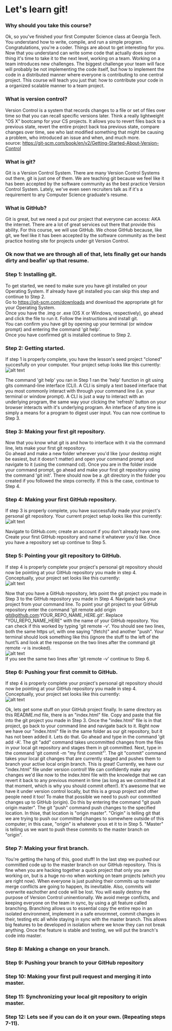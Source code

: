 # Let's learn git!  

### Why should you take this course?
Ok, so you've finished your first Computer Science class at Georgia Tech. You understand how to write, compile, and run a simple program. Congratulations, you're a coder. Things are about to get interesting for you. Now that you understand can write some code that actually does some thing it's time to take it to the next level, working on a team. Working on a team introduces new challenges. The biggest challenge your team will face will probably be not implementing the code itself, but how to implement the code in a distributed manner where everyone is contributing to one central project. This course will teach you just that: how to contribute your code in a organized scalable manner to a team project.

### What is version control?
Version Control is a system that records changes to a file or set of files over time so that you can recall specific versions later. Think a really lightweight "OS X" bootcamp for your CS projects. It allows you to revert files back to a previous state, revert the entire project back toa  previous state, compare changes over time, see who last modified something that might be causing a problem, who introduced an issue and when, and much more.   
source: https://git-scm.com/book/en/v2/Getting-Started-About-Version-Control

### What is git?
Git is a Version Control System. There are many Version Control Systems out there, git is just one of them. We are teaching git because we feel like it has been accepted by the software community as the best practice Version Control System. Lately, we've even seen recruiters talk as if it's a requirement to any Computer Science graduate's resume.

### What is GitHub?
Git is great, but we need a put our project that everyone can access: AKA the internet. There are a lot of great services out there that provide this ability. For this course, we will use GitHub. We chose GitHub because, like git, we feel like it has been accepted by the software community as the best practice hosting site for projects under git Version Control.

### Ok now that we are through all of that, lets finally get our hands dirty and beafin' up that resume.  

### Step 1: Installing git. 
To get started, we need to make sure you have git installed on your Operating System. If already have git installed you can skip this step and continue to Step 2.  
Go to https://git-scm.com/downloads and download the appropriate git for your Operating System.  
Once you have the .img or .exe (OS X or Windows, respectively), go ahead and click the file to run it. Follow the instructions and install git.  
You can confirm you have git by opening up your terminal (or window prompt) and entering the command 'git help'.  
Once you have confirmed git is installed continue to Step 2.

### Step 2: Getting started.
If step 1 is properly complete, you have the lesson's seed project "cloned" succesfully on your computer. Your project setup looks like this currently:    
![alt text](http://imgur.com/srNC2xN.png "Project status after step 1.")  

The command 'git help' you ran in Step 1 ran the 'help' function in git using gits command-line interface (CLI). A CLI is simply a text based interface that you most commonly interact with through your command line (i.e. your terminal or window prompt). A CLI is just a way to interact with an underlying program, the same way your clicking the 'refresh' button on your browser interacts with it's underlying program. An interface of any time is simply a means for a program to digest user input. You can now continue to Step 3.

### Step 3: Making your first git repository.
Now that you know what git is and how to interface with it via the command line, lets make your first git repository.  
Go ahead and make a new folder wherever you'd like (your desktop might be easiest, but it doesn't matter) and open your command prompt and navigate to it (using the command cd). Once you are in the folder inside your command prompt, go ahead and make your first git repository using the command 'git init'. There should now be a .git directory in the folder you created if you followed the steps correctly. If this is the case, continue to Step 4. 

### Step 4: Making your first GitHub repository.
If step 3 is properly complete, you have successfully made your project's personal git repository. Your current project setup looks like this currently:  
![alt text](http://imgur.com/bsG3idz.png "Project status after step 3.")  

Navigate to GitHub.com; create an account if you don't already have one. Create your first GitHub repository and name it whatever you'd like. Once you have a repository set up continue to Step 5.

### Step 5: Pointing your git repository to GitHub.
If step 4 is properly complete your project's personal git repository should now be pointing at your GitHub repository you made in step 4. Conceptually, your project set looks like this currently:  
![alt text](http://imgur.com/7JkLEEP.png "Project status after step 4.")  

Now that you have a GitHub repository, lets point the git project you made in Step 3 to the GitHub repository you made in Step 4. Navigate back your project from your command line. To point your git project to your GitHub repository enter the command 'git remote add origin git@github.com:YOUR_REPO_NAME_HERE.git'. Replace "YOU_REPO_NAME_HERE" with the name of your GitHub repository. You can check if this worked by typing 'git remote -v'. You should see two lines, both the same https url, with one saying "(fetch)" and another "push". Your terminal should look something like this (ignore the stuff to the left of the hunt% and look at the response on the two lines after the command git remote -v is invoked).  
![alt text](http://i.imgur.com/mZP3dYs.png "Confirmation for step 5.")  
If you see the same two lines after 'git remote -v' continue to Step 6.

### Step 6: Pushing your first commit to GitHub.
If step 4 is properly complete your project's personal git repository should now be pointing at your GitHub repository you made in step 4. Conceptually, your project set looks like this currently:  
![alt text](http://imgur.com/787FzSE.png "Project status after step 5.")  

Ok, lets get some stuff on your GitHub project finally. In same directory as this README.md file, there is an "index.html" file. Copy and paste that file into the git project you made in Step 3. Once the "index.html" file is in that project, go back to your command line and navigate back to it. Right now we have our "index.html" file in the same folder as our git repository, but it has not been added it. Lets do that. Go ahead and type in the command 'git add -A'. The git "add" command takes uncommitted changes from the files in your local git repository and stages them in git committed. Next, type in the command 'git commit -m "my first commit"'.
The git "commit" command takes your local git changes that are currently staged and pushes them to branch your active local origin branch. This is great! Currently, we have our "index.html" file under version control! We can confidently make any changes we'd like now to the index.html file with the knowledge that we can revert it back to any previous moment in time (as long as we committed it at that moment, which is why you should commit often!). It's awesome that we have it under version control locally, but this is a group project and other people need it too! To make that possible we need to push our committed changes up to GitHub (origin). Do this by entering the command "git push origin master". The git "push" command push changes to the specified location. In thise, that location is "origin master". "Origin" is telling git that we are trying to push our committed changes to somewhere outside of this computer; in this case, "origin" is whatever yous et it to in Step 5. "Master" is telling us we want to push these commits to the master branch on "origin".

### Step 7: Making your first branch.
You're getting the hang of this, good stuff! In the last step we pushed our committed code up to the master branch on our GitHub repository. This is fine when you are hacking together a quick project that only you are working on, but is a huge no-no when working on team projects (which you are right now). When everyone is just pushing their commits up to master merge conflicts are going to happen, its inevitable. Also, commits will overwrite eachother and code will be lost. You will easily destroy the purpose of Version Control uninentionally. We avoid merge conflicts, and keeping everyone on the team in sync, by using a git feature called branching. Branching allows us to essential copy the entire repo in an isolated environment, implement in a safe envormnet, commit changes in their, testing etc all while staying in sync with the master branch. This allows big features to be developed in isolation where we know they can not break anything. Once the feature is stable and testing, we will put the branch's code into master.

### Step 8: Making a change on your branch.

### Step 9: Pushing your branch to your GitHub repository

### Step 10: Making your first pull request and merging it into master.

### Step 11: Synchronizing your local git repository to origin master.

### Step 12: Lets see if you can do it on your own. (Repeating steps 7-11).

